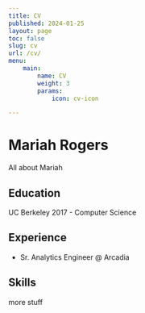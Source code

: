 ```yaml
---
title: CV
published: 2024-01-25
layout: page
toc: false
slug: cv
url: /cv/
menu:
    main:
        name: CV
        weight: 3
        params: 
            icon: cv-icon

---
```


# Mariah Rogers
All about Mariah

## Education
UC Berkeley 2017 - Computer Science 

## Experience
 * Sr. Analytics Engineer @ Arcadia 

## Skills
 more stuff